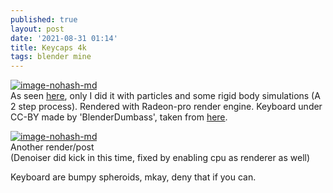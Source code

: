 ```yaml
---
published: true
layout: post
date: '2021-08-31 01:14'
title: Keycaps 4k
tags: blender mine 
---
```

[![image-nohash-md](https://i.imgur.com/vI2Qtwg.jpg)](https://i.imgur.com/rfKCVDg.jpg)  
As seen [here](https://www.youtube.com/watch?v=rQguvZ3Xtgk), only I did it with particles and some rigid body simulations (A 2 step process). Rendered with Radeon-pro render engine. Keyboard under CC-BY made by 'BlenderDumbass', taken from [here](https://www.blendswap.com/blend/25161).

 [![image-nohash-md](https://i.imgur.com/4nK2Pzs.jpg)](https://i.imgur.com/fMysPCC.jpg)  
 Another render/post  
(Denoiser did kick in this time, fixed by enabling cpu as renderer as well)

Keyboard are bumpy spheroids, mkay, deny that if you can.

